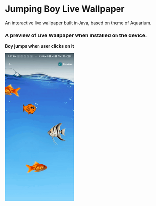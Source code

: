 # Jumping Boy Live Wallpaper
An interactive live wallpaper built in Java, based on theme of Aquarium.
### A preview of Live Wallpaper when installed on the device.
**Boy jumps when user clicks on it**

![LiveWallpaperPreview](https://github.com/Divya0319/JumpingBoyLiveWallpaper/blob/master/screenrecordings/LiveWallpaper-Preview.gif)
